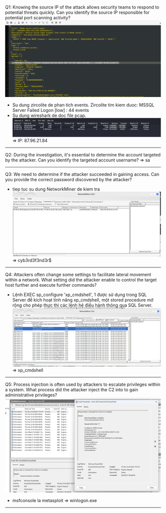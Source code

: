 Q1: Knowing the source IP of the attack allows security teams to respond to potential threats quickly. Can you identify the source IP responsible for potential port scanning activity?
![image 1](image/1.png)
- Su dung zircolite de phan tich events. Zircolite tim kiem duoc: MSSQL Server Failed Logon [low] : 44 events
- Su dung wireshark de doc file pcap. 
![image 2](image/2.png)
=> IP: 87.96.21.84
------------------------------------------------------------------------------
Q2: During the investigation, it's essential to determine the account targeted by the attacker. Can you identify the targeted account username?
=> sa

-------------------------------------------------------------------------------
Q3: We need to determine if the attacker succeeded in gaining access. Can you provide the correct password discovered by the attacker?
- tiep tuc su dung NetworkMiner de kiem tra
![image 3](image/3.png)
=> cyb3rd3f3nd3r$

-------------------------------------------------------------------------------
Q4: Attackers often change some settings to facilitate lateral movement within a network. What setting did the attacker enable to control the target host further and execute further commands?
- Lệnh EXEC sp_configure 'xp_cmdshell', 1 được sử dụng trong SQL Server để kích hoạt tính năng xp_cmdshell, một stored procedure mở rộng cho phép thực thi các lệnh hệ điều hành thông qua SQL Server. 
![image 4](image/4.png)
=> xp_cmdshell

------------------------------------------------------------------------------
Q5: Process injection is often used by attackers to escalate privileges within a system. What process did the attacker inject the C2 into to gain administrative privileges?
![image 5](image/5.png)
- msfconsole la metasploit
=> winlogon.exe

------------------------------------------------------------------------------
